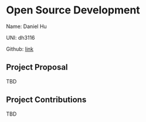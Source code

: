 # Open Source Development

Name: Daniel Hu

UNI: dh3116

Github: [link](https://github.com/dhu16)


## Project Proposal
TBD

## Project Contributions
TBD
